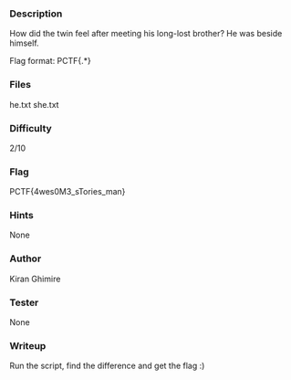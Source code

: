 ### Description
How did the twin feel after meeting his long-lost brother?
He was beside himself.

Flag format: PCTF{.*}

### Files 

he.txt
she.txt

### Difficulty
2/10

### Flag
PCTF{4wes0M3_sTories_man}

### Hints
None

### Author
Kiran Ghimire

### Tester
None

### Writeup
Run the script, find the difference and get the flag :)
